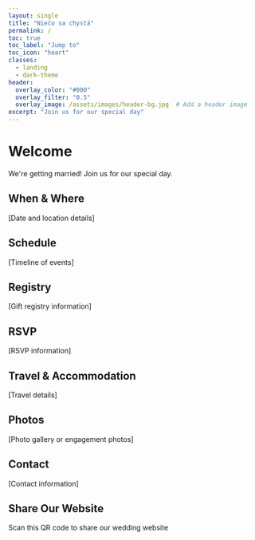 ```yaml
---
layout: single
title: "Niečo sa chystá"
permalink: /
toc: true
toc_label: "Jump to"
toc_icon: "heart"
classes:
  - landing
  - dark-theme
header:
  overlay_color: "#000"
  overlay_filter: "0.5"
  overlay_image: /assets/images/header-bg.jpg  # Add a header image
excerpt: "Join us for our special day"
---
```


# Welcome
We're getting married! Join us for our special day.

## When & Where
[Date and location details]

## Schedule
[Timeline of events]

## Registry
[Gift registry information]

## RSVP
[RSVP information]

## Travel & Accommodation
[Travel details]

## Photos
[Photo gallery or engagement photos]

## Contact
[Contact information]

## Share Our Website
<div class="qr-section">
    <div id="qrcode"></div>
    <p>Scan this QR code to share our wedding website</p>
</div>